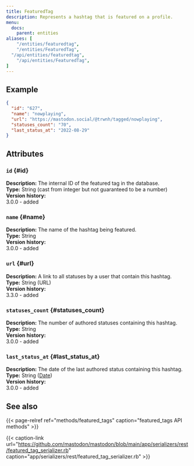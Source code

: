 ```yaml
---
title: FeaturedTag
description: Represents a hashtag that is featured on a profile.
menu:
  docs:
    parent: entities
aliases: [
	"/entities/featuredtag",
	"/entities/FeaturedTag",
  "/api/entities/featuredtag",
	"/api/entities/FeaturedTag",
]
---
```


## Example

```json
{
  "id": "627",
  "name": "nowplaying",
  "url": "https://mastodon.social/@trwnh/tagged/nowplaying",
  "statuses_count": "70",
  "last_status_at": "2022-08-29"
}
```

## Attributes

### `id` {#id}

**Description:** The internal ID of the featured tag in the database.\
**Type:** String (cast from integer but not guaranteed to be a number)\
**Version history:**\
3.0.0 - added

### `name` {#name}

**Description:** The name of the hashtag being featured.\
**Type:** String\
**Version history:**\
3.0.0 - added

### `url` {#url}

**Description:** A link to all statuses by a user that contain this hashtag.\
**Type:** String (URL)\
**Version history:**\
3.3.0 - added

### `statuses_count` {#statuses_count}

**Description:** The number of authored statuses containing this hashtag.\
**Type:** String\
**Version history:**\
3.0.0 - added

### `last_status_at` {#last_status_at}

**Description:** The date of the last authored status containing this hashtag.\
**Type:** String ([Date](/api/datetime-format#date))\
**Version history:**\
3.0.0 - added

## See also

{{< page-relref ref="methods/featured_tags" caption="featured_tags API methods" >}}

{{< caption-link url="https://github.com/mastodon/mastodon/blob/main/app/serializers/rest/featured_tag_serializer.rb" caption="app/serializers/rest/featured_tag_serializer.rb" >}}





